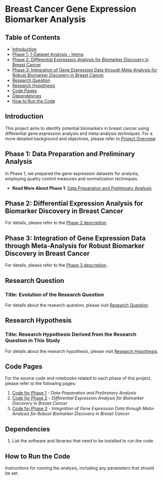 # Breast Cancer Gene Expression Biomarker Analysis

## Table of Contents

- [Introduction](#introduction)
- [Phase 1:  1-Dataset Analysis - limma](#differential-expression-analysis-of-breast-cancer-dataset-gse25055-using-limma-in-r-comparing-molecular-subtypes-and-grading-system)
- [Phase 2: Differential Expression Analysis for Biomarker Discovery in Breast Cancer](#phase-2-differential-expression-analysis-for-biomarker-discovery-in-breast-cancer)
- [Phase 3: Integration of Gene Expression Data through Meta-Analysis for Robust Biomarker Discovery in Breast Cancer](#phase-3-integration-of-gene-expression-data-through-meta-analysis-for-robust-biomarker-discovery-in-breast-cancer)
- [Research Question](#research-question)
- [Research Hypothesis](#research-hypothesis)
- [Code Pages](#code-pages)
- [Dependencies](#dependencies)
- [How to Run the Code](#how-to-run-the-code)

## Introduction

This project aims to identify potential biomarkers in breast cancer using differential gene expression analysis and meta-analysis techniques. For a more detailed background and objectives, please refer to [Project Overview](https://mohammadrezamohajeri.github.io/Breast-Cancer-Gene-Expression-Biomarker-Analysis/Pages/Project_Summary.html).

## Phase 1: Data Preparation and Preliminary Analysis

In Phase 1, we prepared the gene expression datasets for analysis, employing quality control measures and normalization techniques.

* **Read More About Phase 1**: [Data Preparation and Preliminary Analysis](https://mohammadrezamohajeri.github.io/Breast-Cancer-Gene-Expression-Biomarker-Analysis/Pages/About_The_Project1.html)

## Phase 2: Differential Expression Analysis for Biomarker Discovery in Breast Cancer

For details, please refer to the [Phase 2 description](https://mohammadrezamohajeri.github.io/Breast-Cancer-Gene-Expression-Biomarker-Analysis/Pages/About_The_Project2.html).

## Phase 3: Integration of Gene Expression Data through Meta-Analysis for Robust Biomarker Discovery in Breast Cancer

For details, please refer to the [Phase 3 description](https://mohammadrezamohajeri.github.io/Breast-Cancer-Gene-Expression-Biomarker-Analysis/Pages/About_The_Project3.html).

## Research Question

### Title: Evolution of the Research Question

For details about the research question, please visit [Research Question](https://mohammadrezamohajeri.github.io/Breast-Cancer-Gene-Expression-Biomarker-Analysis/Pages/Research_Question.html).

## Research Hypothesis

### Title: Research Hypothesis Derived from the Research Question in This Study

For details about the research hypothesis, please visit [Research Hypothesis](https://mohammadrezamohajeri.github.io/Breast-Cancer-Gene-Expression-Biomarker-Analysis/Pages/Research_Hypothesis.html).

## Code Pages

For the source code and notebooks related to each phase of this project, please refer to the following pages:

1. [Code for Phase 1](#) - *Data Preparation and Preliminary Analysis*
2. [Code for Phase 2](#) - *Differential Expression Analysis for Biomarker Discovery in Breast Cancer*
3. [Code for Phase 3](#) - *Integration of Gene Expression Data through Meta-Analysis for Robust Biomarker Discovery in Breast Cancer*

## Dependencies

1. List the software and libraries that need to be installed to run the code.

## How to Run the Code

Instructions for running the analysis, including any parameters that should be set.
